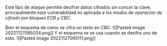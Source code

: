 Este tipo de ataque permite decifrar datos cifrados sin concer la clave, principalmente esta vulnerabilidad es aplicada a los *modos de operacion de cifrado por bloques ECB y CBC*.

Bien el esquema de como se cifra un texto en CBC.
![[Pasted image 20221127095034.png]]
Y el esquema se se usa cuando se desifra uno de esto.
![[Pasted image 20221127095111.png]]